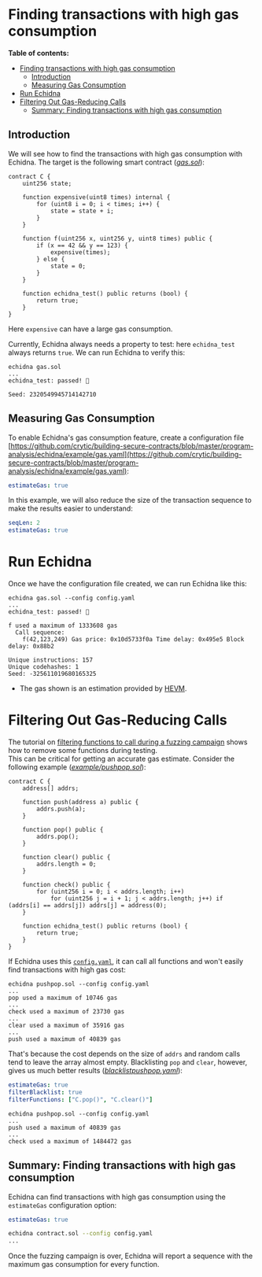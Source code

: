 # Finding transactions with high gas consumption

**Table of contents:**

- [Finding transactions with high gas consumption](#finding-transactions-with-high-gas-consumption)
  - [Introduction](#introduction)
  - [Measuring Gas Consumption](#measuring-gas-consumption)
- [Run Echidna](#run-echidna)
- [Filtering Out Gas-Reducing Calls](#filtering-out-gas-reducing-calls)
  - [Summary: Finding transactions with high gas consumption](#summary-finding-transactions-with-high-gas-consumption)

## Introduction

We will see how to find the transactions with high gas consumption with Echidna. The target is the following smart contract (_[gas.sol](https://github.com/crytic/building-secure-contracts/blob/master/program-analysis/echidna/example/gas.sol)_):

```solidity
contract C {
    uint256 state;

    function expensive(uint8 times) internal {
        for (uint8 i = 0; i < times; i++) {
            state = state + i;
        }
    }

    function f(uint256 x, uint256 y, uint8 times) public {
        if (x == 42 && y == 123) {
            expensive(times);
        } else {
            state = 0;
        }
    }

    function echidna_test() public returns (bool) {
        return true;
    }
}
```

Here `expensive` can have a large gas consumption.

Currently, Echidna always needs a property to test: here `echidna_test` always returns `true`.
We can run Echidna to verify this:

```
echidna gas.sol
...
echidna_test: passed! 🎉

Seed: 2320549945714142710
```

## Measuring Gas Consumption

To enable Echidna's gas consumption feature, create a configuration file [https://github.com/crytic/building-secure-contracts/blob/master/program-analysis/echidna/example/gas.yaml](https://github.com/crytic/building-secure-contracts/blob/master/program-analysis/echidna/example/gas.yaml):

```yaml
estimateGas: true
```

In this example, we will also reduce the size of the transaction sequence to make the results easier to understand:

```yaml
seqLen: 2
estimateGas: true
```

# Run Echidna

Once we have the configuration file created, we can run Echidna like this:

```
echidna gas.sol --config config.yaml
...
echidna_test: passed! 🎉

f used a maximum of 1333608 gas
  Call sequence:
    f(42,123,249) Gas price: 0x10d5733f0a Time delay: 0x495e5 Block delay: 0x88b2

Unique instructions: 157
Unique codehashes: 1
Seed: -325611019680165325
```

- The gas shown is an estimation provided by [HEVM](https://github.com/dapphub/dapptools/tree/master/src/hevm#hevm-).

# Filtering Out Gas-Reducing Calls

The tutorial on [filtering functions to call during a fuzzing campaign](../basic/filtering-functions.md) shows how to
remove some functions during testing.  
This can be critical for getting an accurate gas estimate.
Consider the following example (_[example/pushpop.sol](https://github.com/crytic/building-secure-contracts/blob/master/program-analysis/echidna/example/pushpop.sol)_):

```solidity
contract C {
    address[] addrs;

    function push(address a) public {
        addrs.push(a);
    }

    function pop() public {
        addrs.pop();
    }

    function clear() public {
        addrs.length = 0;
    }

    function check() public {
        for (uint256 i = 0; i < addrs.length; i++)
            for (uint256 j = i + 1; j < addrs.length; j++) if (addrs[i] == addrs[j]) addrs[j] = address(0);
    }

    function echidna_test() public returns (bool) {
        return true;
    }
}
```

If Echidna uses this [`config.yaml`](https://github.com/crytic/building-secure-contracts/blob/master/program-analysis/echidna/example/pushpop.yaml), it can call all functions and won't easily find transactions with high gas cost:

```
echidna pushpop.sol --config config.yaml
...
pop used a maximum of 10746 gas
...
check used a maximum of 23730 gas
...
clear used a maximum of 35916 gas
...
push used a maximum of 40839 gas
```

That's because the cost depends on the size of `addrs` and random calls tend to leave the array almost empty.
Blacklisting `pop` and `clear`, however, gives us much better results (_[blacklistpushpop.yaml](https://github.com/crytic/building-secure-contracts/blob/master/program-analysis/echidna/example/blacklistpushpop.yaml)_):

```yaml
estimateGas: true
filterBlacklist: true
filterFunctions: ["C.pop()", "C.clear()"]
```

```
echidna pushpop.sol --config config.yaml
...
push used a maximum of 40839 gas
...
check used a maximum of 1484472 gas
```

## Summary: Finding transactions with high gas consumption

Echidna can find transactions with high gas consumption using the `estimateGas` configuration option:

```yaml
estimateGas: true
```

```bash
echidna contract.sol --config config.yaml
...
```

Once the fuzzing campaign is over, Echidna will report a sequence with the maximum gas consumption for every function.
